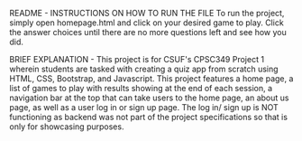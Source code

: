 README - INSTRUCTIONS ON HOW TO RUN THE FILE
To run the project, simply open homepage.html and click on your desired game to play. Click the answer choices until there are no more questions left and see how you did.

BRIEF EXPLANATION - 
This project is for CSUF's CPSC349 Project 1 wherein students are tasked with creating a quiz app from scratch using HTML, CSS, Bootstrap, and Javascript. This project features a home page, a list of games to play with results showing at the end
of each session, a navigation bar at the top that can take users to the home page, an about us page, as well as a user log in or sign up page. The log in/ sign up is NOT functioning as backend was not part of the project specifications so that is only
for showcasing purposes.

